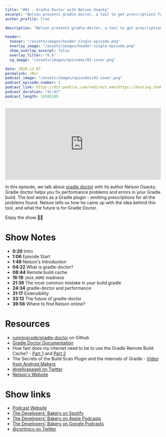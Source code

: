 ```yaml
---
title: "#01 - Gradle Doctor with Nelson Osacky"
excerpt: "Nelson presents gradle-doctor, a tool to get prescriptions for your inefficient Gradle build"
author_profile: true

description: "Nelson presents gradle-doctor, a tool to get prescriptions for your inefficient Gradle build"

header:
  teaser: "/assets/images/header-single-episode.png"
  overlay_image: "/assets/images/header-single-episode.png"
  show_overlay_excerpt: false
  overlay_filter: "0.6"
  og_image: "/assets/images/episodes/01-cover.png"

date: 2020-12-07
permalink: /01/
podcast_image: "/assets/images/episodes/01-cover.png"
podcast_episode_number: 1
podcast_link: https://dts.podtrac.com/redirect.m4a/https://hosting.thebakery.dev/01-thedevelopersbakery-gradle-doctor.m4a
podcast_duration: "41:42"
podcast_length: 16595189
---
```


<iframe src="https://open.spotify.com/embed-podcast/episode/472S9FHpiOL3SmhR16ZxpZ" width="100%" height="232" frameborder="0" allowtransparency="true" allow="encrypted-media"></iframe>

In this episode, we talk about [gradle doctor](https://github.com/runningcode/gradle-doctor) with its author Nelson Osacky. Gradle doctor helps you fix performance problems and errors in your Gradle build. The tool works as a Gradle plugin - emitting prescriptions for all the problems found. Nelson tells us how he came up with the idea behind this tool, and what the future is for Gradle Doctor.

Enjoy the show 👨‍🍳

# Show Notes

* **0:20** Intro
* **1:06** Episode Start
* **1:49** Nelson's Introduction
* **04:22**	What is gradle-doctor?
* **08:44**	Remote build cache
* **16:19** `JAVA_HOME` madness
* **21:36**	The most common mistake in your build.gradle
* **24:34** gradle-doctor and performance
* **31:17**	Extensibility
* **33:12**	The future of gradle-doctor
* **39:56**	Where to find Nelson online?

# Resources

* <i class="fab fa-github"></i> [runningcode/gradle-doctor](https://github.com/runningcode/gradle-doctor) on Github
* <i class="fab fa-github"></i> [Gradle Doctor Documentation](https://runningcode.github.io/gradle-doctor/)
* <i class="fab fa-medium"></i> How fast does my internet need to be to use the Gradle Remote Build Cache? - [Part 1](https://medium.com/swlh/how-fast-does-my-internet-need-to-be-to-use-the-gradle-remote-build-cache-part-1-4acaa6f9a2fa) and [Part 2](https://medium.com/@runningcode/how-fast-does-my-internet-need-to-be-to-use-the-gradle-remote-build-cache-part-2-1bc2b171f19)
* <i class="fab fa-youtube"></i> The Secrets of the Build Scan Plugin and the internals of Gradle - [Video from Android Makers](https://www.youtube.com/watch?v=lgaqS0pmUzk)
* <i class="fab fa-twitter"></i> [@nellyspageli on Twitter](https://twitter.com/nellyspageli)
* <i class="fas fa-link"></i> [Nelson's Website](https://osacky.com/)

# Show links

* <i class="fas fa-link"></i> [Podcast Website](https://thebakery.dev)
* <i class="fab fa-spotify"></i> [The Developers' Bakery on Spotify](https://open.spotify.com/show/4jV6Yoz7D38sZJlYMzJm3k?si=AL3ske_0R_CKlEScMhYhug)
* <i class="fas fa-podcast"></i> [The Developers' Bakery on Apple Podcasts](https://podcasts.apple.com/us/podcast/the-developers-bakery/id1542849034)
* <i class="fab fa-google-play"></i> [The Developers' Bakery on Google Podcasts](https://podcasts.google.com/feed/aHR0cHM6Ly90aGViYWtlcnkuZGV2L3BvZGNhc3QueG1s)
* <i class="fab fa-twitter"></i> [@cortinico on Twitter](https://twitter.com/cortinico)
